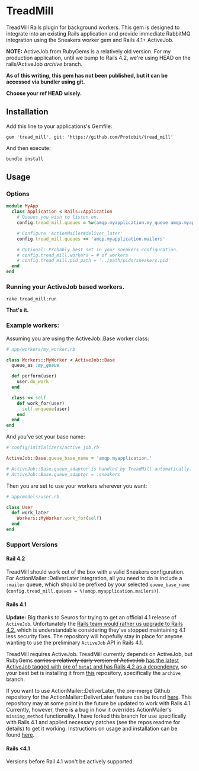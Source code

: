 # TreadMill

TreadMill Rails plugin for background workers.  This gem is designed to integrate into an existing Rails application and provide immediate RabbitMQ integration using the Sneakers worker gem and Rails 4.1+ ActiveJob.

**NOTE:** ActiveJob from RubyGems is a relatively old version.  For my production application, until we bump to Rails 4.2, we're using HEAD on the rails/ActiveJob *archive* branch.

**As of this writing, this gem has not been published, but it can be accessed via bundler using git.**

**Choose your ref HEAD wisely.**

## Installation

Add this line to your applications's Gemfile:

```
gem 'tread_mill', git: 'https://github.com/Protobit/tread_mill'
```

And then execute:

```
bundle install
```

## Usage

### Options

```RUBY
module MyApp
  class Application < Rails::Application
    # Queues you wish to listen on.
    config.tread_mill.queues = %w(amqp.myapplication.my_queue amqp.myapplication.my_second_queue)

    # Configure 'ActionMailer#deliver_later'
    config.tread_mill.queues << 'amqp.myapplication.mailers'

    # Optional: Probably best set in your sneakers configuration.
    # config.tread_mill.workers = # of workers
    # config.tread_mill.pid_path = '../path/pids/sneakers.pid'
  end
end
```

### Running your ActiveJob based workers.

```
rake tread_mill:run
```

**That's it.**

### Example workers:

Assuming you are using the ActiveJob::Base worker class:

```Ruby
# app/workers/my_worker.rb

class Workers::MyWorker < ActiveJob::Base
  queue_as :my_queue

  def perform(user)
    user.do_work
  end

  class << self
    def work_for(user)
      self.enqueue(user)
    end
  end
end
```

And you've set your base name:

```Ruby
# config/initializers/active_job.rb

ActiveJob::Base.queue_base_name = 'amqp.myapplication.'

# ActiveJob::Base.queue_adapter is handled by TreadMill automatically.
# ActiveJob::Base.queue_adapter = :sneakers 
```

Then you are set to use your workers wherever you want:

```Ruby
# app/models/user.rb

class User
  def work_later
    Workers::MyWorker.work_for(self)
  end
end
```

### Support Versions

#### Rail 4.2

TreadMill should work out of the box with a valid Sneakers configuration. For ActionMailer::DeliverLater integration, all you need to do is include a `:mailer` queue, which should be prefixed by your selected `queue_base_name` (`config.tread_mill.queues = %(amqp.myapplication.mailers)`).

#### Rails 4.1

**Update:** Big thanks to Seuros for trying to get an official 4.1 release of `ActiveJob`.  Unfortunately the [Rails team would rather us upgrade to Rails 4.2.](https://github.com/rails/rails/pull/16733) which is understandable considering they've stopped maintaining 4.1 less security fixes.  The repository will hopefully stay in place for anyone wanting to use the preliminary `ActiveJob` API in Rails 4.1.

TreadMill requires ActiveJob.  TreadMill currently depends on ActiveJob, but RubyGems ~~carries a relatively early version of ActiveJob~~ [has the latest ActiveJob tagged with pre of `beta1` and has Rails 4.2 as a dependency](http://rubygems.org/gems/activejob/versions/4.2.0.beta1), so your best bet is installing it from [this](http://github.com/rails/activejob) repository, specifically the `archive` branch.

If you want to use ActionMailer::DeliverLater, the pre-merge Github repository for the ActionMailer::DeliverLater feature can be found [here](http://github.com/seuros/actionmailer-deliver_later).  This repository may at some point in the future be updated to work with Rails 4.1.  Currently, however, there is a bug in how it overrides ActionMailer's `missing_method` functionality.  I have forked this branch for use specifically with Rails 4.1 and applied necessary patches (see the repos readme for details) to get it working.  Instructions on usage and installation can be found [here](http://github.com/Protobit/actionmailer-deliver_later).

#### Rails <4.1

Versions before Rail 4.1 won't be actively supported.
